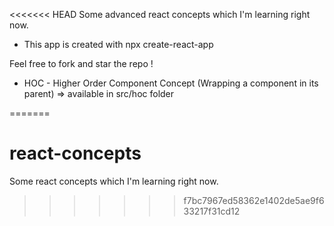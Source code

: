 <<<<<<< HEAD
Some advanced react concepts which I'm learning right now.

- This app is created with npx create-react-app

Feel free to fork and star the repo !

- HOC - Higher Order Component Concept (Wrapping a component in its parent) => available in src/hoc folder


=======
# react-concepts
Some react concepts which I'm learning right now. 
>>>>>>> f7bc7967ed58362e1402de5ae9f633217f31cd12
